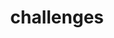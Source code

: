 ---
layout: page
title: challenges
nav: false
nav_order: 6
dropdown: true
children: 
    - title: CROWN
      permalink: https://crown.isi.uu.nl/
    - title: TopCoW
      permalink: https://topcow23.grand-challenge.org/
---